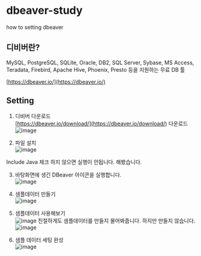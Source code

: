 # dbeaver-study
how to setting dbeaver


## 디비버란?

MySQL, PostgreSQL, SQLite, Oracle, DB2, SQL Server, Sybase, MS Access, Teradata, Firebird, Apache Hive, Phoenix, Presto 등을 지원하는 무료 DB 툴

[https://dbeaver.io/](https://dbeaver.io/)


## Setting

1.   디비버 다운로드  
    [https://dbeaver.io/download/](https://dbeaver.io/download/)  다운로드  
    ![image](https://user-images.githubusercontent.com/29722072/136205660-fb6d6831-cafb-44ec-b407-a0953881e7f0.png)
 
2.  파일 설치  
![image](https://user-images.githubusercontent.com/29722072/136206155-39ec9b58-ad8c-4731-806d-84c0f5b6ba3d.png)

Include Java 체크 하지 않으면 실행이 안됩니다. 해봤습니다.

3.  바탕화면에 생긴 DBeaver 아이콘을 실행합니다.  
![image](https://user-images.githubusercontent.com/29722072/136206221-05b81316-be40-4079-8c79-e9ad3ae534d9.png)
    
4.  샘플데이터 만들기  
![image](https://user-images.githubusercontent.com/29722072/136206244-3beb3de8-72c4-45d3-a1cb-b016e99ffd39.png)

5.  샘플데이터 사용해보기       
![image](https://user-images.githubusercontent.com/29722072/136206288-809fd3c4-fe6c-4bfd-b4ad-88e66047d941.png)
친절하게도 샘플데이터를 만들지 물어봐줍니다. 하지만 만들지 않습니다.
![image](https://user-images.githubusercontent.com/29722072/136206313-9b594fae-bed0-4446-95f3-c9d3d1eafa3a.png)

6.  샘플 데이터 세팅 완성  
![image](https://user-images.githubusercontent.com/29722072/136206329-0f562cfd-202a-44e3-85b9-c13a6fb712a1.png)

    
